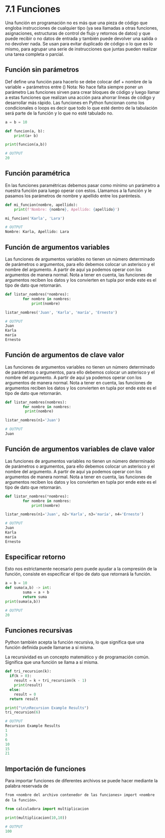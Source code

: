 # **7.1 Funciones**

Una función en programación no es más que una pieza de código que engloba instrucciones de cualquier tipo (ya sea llamadas a otras funciones, asignaciones, estructuras de control de flujo y retornos de datos) y que puede recibir o no datos de entrada y también puede devolver una salida o no devolver nada. Se usan para evitar duplicado de código o lo que es lo mismo, para agrupar una serie de instrucciones que juntas pueden realizar una tarea completa o parcial. 

## **Función sin parámetros**
Def define una función para hacerlo se debe colocar def + nombre de la variable + parámetros entre () Nota: No hace falta siempre poner un parámetro Las funciones sirven para crear bloques de código y luego llamar a estas funciones que realizan una acción para ahorrar líneas de código y desarrollar más rápido. Las funciones en Python funcionan como los condicionales o loops es decir que todo lo que esté dentro de la tabulación será parte de la función y lo que no esté tabulado no.
```python
a = b = 10

def funcion(a, b):
    print(a+ b)

print(funcion(a,b))

# OUTPUT
20
```

## **Función paramétrica**
En las funciones paramétricas debemos pasar como mínimo un parámetro a nuestra función para luego operar con estos. Llamamos a la función y le pasamos los parámetros de nombre y apellido entre los paréntesis.
```python
def mi_funcion(nombre, apellido):
    print(f'Nombre: {nombre}, Apellido: {apellido}')

mi_funcion('Karla', 'Lara')

# OUTPUT
Nombre: Karla, Apellido: Lara
```
## **Función de argumentos variables**
Las funciones de argumentos variables no tienen un número determinado de parámetros o argumentos, para ello debemos colocar un asterisco y el nombre del argumento. A partir de aquí ya podemos operar con los argumentos de manera normal. Nota a tener en cuenta, las funciones de argumentos reciben los datos y los convierten en tupla por ende este es el tipo de dato que retornarán.
```python
def listar_nombres(*nombres):
        for nombre in nombres:
            print(nombre)

listar_nombres('Juan', 'Karla', 'maría', 'Ernesto')

# OUTPUT
Juan
Karla
maría
Ernesto
```
## **Función de argumentos de clave valor**
Las funciones de argumentos variables no tienen un número determinado de parámetros o argumentos, para ello debemos colocar un asterisco y el nombre del argumento. A partir de aquí ya podemos operar con los argumentos de manera normal. Nota a tener en cuenta, las funciones de argumentos reciben los datos y los convierten en tupla por ende este es el tipo de dato que retornarán.
```python
def listar_nombres(nombres):
        for nombre in nombres:
         print(nombre)

listar_nombres(n1='Juan')

# OUTPUT
Juan
```

## **Función de argumentos variables de clave valor**
Las funciones de argumentos variables no tienen un número determinado de parámetros o argumentos, para ello debemos colocar un asterisco y el nombre del argumento. A partir de aquí ya podemos operar con los argumentos de manera normal. Nota a tener en cuenta, las funciones de argumentos reciben los datos y los convierten en tupla por ende este es el tipo de dato que retornarán.
```python
def listar_nombres(*nombres):
        for nombre in nombres:
            print(nombre)

listar_nombres(n1='Juan', n2='Karla', n3='maría', n4='Ernesto')

# OUTPUT
Juan
Karla
maría
Ernesto
```

## **Especificar retorno**
Esto nos estrictamente necesario pero puede ayudar a la compresión de la función, consiste en especificar el tipo de dato que retornará la función.
```python
a = b = 10
def suma(a,b) -> int:
        suma = a + b
        return suma
print(suma(a,b))

# OUTPUT
20
```
## **Funciones recursivas**
Python también acepta la función recursiva, lo que significa que una función definida puede llamarse a sí misma.

La recursividad es un concepto matemático y de programación común. Significa que una función se llama a sí misma.

```python
def tri_recursion(k):
  if(k > 0):
    result = k + tri_recursion(k - 1)
    print(result)
  else:
    result = 0
  return result

print("\n\nRecursion Example Results")
tri_recursion(6)

# OUTPUT
Recursion Example Results
1
3
6
10
15
21
```

## **Importación de funciones**
Para importar funciones de diferentes archivos se puede hacer mediante la palabra reservada de 

`from <nombre del archivo contenedor de las funciones> import <nombre de la función>`.

```python
from calculadora import multiplicacion

print(multiplicacion(10,10))

# OUTPUT
100
```